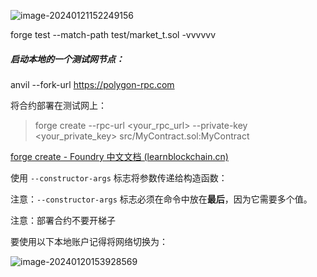 ![image-20240121152249156](C:\Users\Administrator\AppData\Roaming\Typora\typora-user-images\image-20240121152249156.png)

forge test --match-path test/market_t.sol -vvvvvv 

##### 启动本地的一个测试网节点：

anvil --fork-url https://polygon-rpc.com

将合约部署在测试网上：

>forge create --rpc-url <your_rpc_url> --private-key <your_private_key> src/MyContract.sol:MyContract

[forge create - Foundry 中文文档 (learnblockchain.cn)](https://learnblockchain.cn/docs/foundry/i18n/zh/reference/forge/forge-create.html)

使用 `--constructor-args` 标志将参数传递给构造函数：

注意：`--constructor-args` 标志必须在命令中放在**最后**，因为它需要多个值。

注意：部署合约不要开梯子

要使用以下本地账户记得将网络切换为：

![image-20240120153928569](C:\Users\Administrator\AppData\Roaming\Typora\typora-user-images\image-20240120153928569.png)


